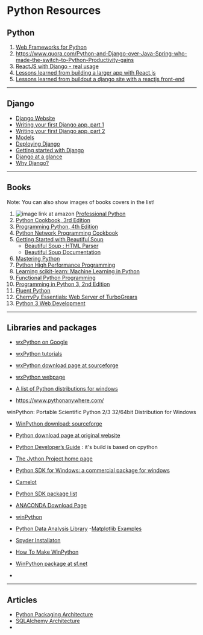 
# Python Resources #

## Python ##

1. [Web Frameworks for Python](https://wiki.python.org/moin/WebFrameworks)
2. https://www.quora.com/Python-and-Django-over-Java-Spring-who-made-the-switch-to-Python-Productivity-gains
3. [ReactJS with Django - real usage](http://stackoverflow.com/questions/28610372/reactjs-with-django-real-usage)
4. [Lessons learned from building a larger app with React.js](https://gijs.github.io/2015/08/26/lessons-learned-from-building-a-larger-app-with-react-dot-js.html)
5. [Lessons learned from buildout a django site with a reactjs front-end](http://reinout.vanrees.org/weblog/2015/08/31/django-site-with-javascript-frontend.html)

----------

## Django ##

- [Django Website](https://www.djangoproject.com/)
- [Writing your first Django app, part 1](https://docs.djangoproject.com/en/1.9/intro/tutorial01/)
- [Writing your first Django app, part 2](https://docs.djangoproject.com/en/1.9/intro/tutorial02/)
- [Models](https://docs.djangoproject.com/en/1.9/topics/db/models/)
- [Deploying Django](https://docs.djangoproject.com/en/1.9/howto/deployment/)
- [Getting started with Django](https://www.djangoproject.com/start/)
- [Django at a glance](https://docs.djangoproject.com/en/1.9/intro/overview/)
- [Why Django?](https://www.djangoproject.com/start/overview/)

----------

## Books ##

Note: You can also show images of books covers in the list!

1. ![image link at amazon](https://images-na.ssl-images-amazon.com/images/I/41pOw6KJWDL._AC_UL115_.jpg) [Professional Python](http://www.allitebooks.com/professional-python/)
2. [Python Cookbook, 3rd Edition](http://www.allitebooks.com/python-cookbook-3rd-edition/)
3. [Programming Python, 4th Edition](http://www.allitebooks.com/programming-python-4th-edition/)
4. [Python Network Programming Cookbook](http://www.allitebooks.com/python-network-programming-cookbook/)
5. [Getting Started with Beautiful Soup](http://www.allitebooks.com/getting-started-with-beautiful-soup/)
	- [Beautiful Soup : HTML Parser](https://www.crummy.com/software/BeautifulSoup/)
	- [Beautiful Soup Documentation](https://www.crummy.com/software/BeautifulSoup/bs4/doc/)
6. [Mastering Python](http://www.allitebooks.com/mastering-python/)
7. [Python High Performance Programming](http://www.allitebooks.com/python-high-performance-programming/)
8. [Learning scikit-learn: Machine Learning in Python](http://www.allitebooks.com/learning-scikit-learn-machine-learning-in-python/)
9. [Functional Python Programming](http://www.allitebooks.com/functional-python-programming/)
10. [Programming in Python 3, 2nd Edition](http://www.allitebooks.com/programming-in-python-3-2nd-edition/)
11. [Fluent Python](http://www.allitebooks.com/fluent-python/)
12. [CherryPy Essentials: Web Server of TurboGrears](http://www.allitebooks.com/cherrypy-essentials/)
13. [Python 3 Web Development](http://www.allitebooks.com/python-3-web-development/)

----------

## Libraries and packages ##

- [wxPython on Google](https://www.google.com/webhp?sourceid=chrome-instant&ion=1&espv=2&ie=UTF-8#q=wxpython)
- [wxPython tutorials](http://zetcode.com/wxpython/)
- [wxPython download page at sourceforge](https://sourceforge.net/projects/wxpython/)
- [wxPython webpage](https://www.wxpython.org/)

- [A list of Python distributions for windows](http://portablepython.com/)
- https://www.pythonanywhere.com/

winPython: Portable Scientific Python 2/3 32/64bit Distribution for Windows
- [WinPython download: sourceforge](https://sourceforge.net/projects/winpython/)
- [Python download page at original website](https://www.python.org/downloads/windows/)

- [Python Developer’s Guide](https://docs.python.org/devguide/)  : it's build is based on cpython
- [The Jython Project home page](http://www.jython.org/)

- [Python SDK for Windows: a commercial package for windows](http://www.conceptive.be/python-sdk.html)
- [Camelot](http://downloads.conceptive.be/downloads/camelot/doc/sphinx/build/tutorial/videostore.html)
- [Python SDK package list](http://www.conceptive.be/packages.html)

- [ANACONDA Download Page](https://www.continuum.io/downloads)

- [winPython](https://winpython.github.io/)

- [Python Data Analysis Library](http://pandas.pydata.org/)
 -[Matplotlib Examples](http://matplotlib.org/examples/index.html)
 
 - [Spyder Installaton](https://pythonhosted.org/spyder/installation.html#installing-on-linux)
 - [How To Make WinPython](https://github.com/winpython/winpython/wiki/How-To-Make-WinPython)
 - [WinPython package at sf.net](https://sourceforge.net/projects/winpython/files/WinPython_3.5/3.5.1.3/)
 - 

----------

## Articles ##
- [Python Packaging Architecture](http://www.aosabook.org/en/packaging.html)
- [SQLAlchemy Architecture](http://www.aosabook.org/en/sqlalchemy.html)
- []()






